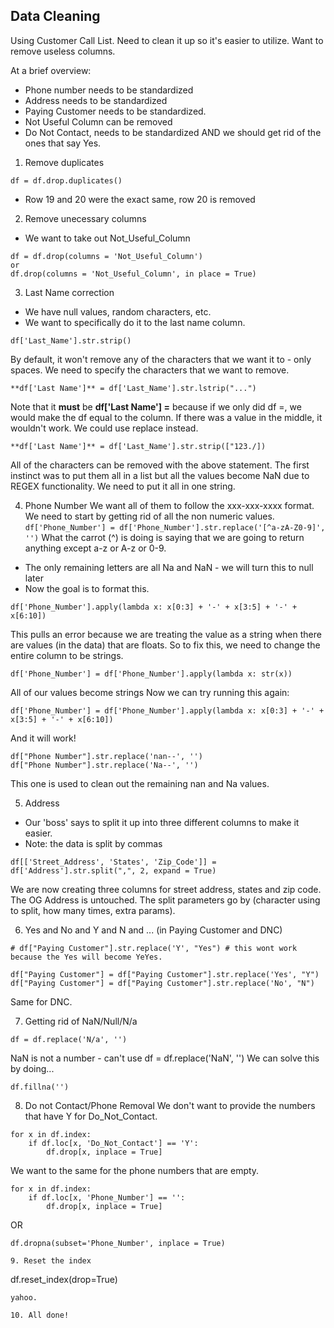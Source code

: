 ## Data Cleaning

Using Customer Call List. Need to clean it up so it's easier to utilize. Want to remove useless columns. 

At a brief overview:
- Phone number needs to be standardized
- Address needs to be standardized
- Paying Customer needs to be standardized.
- Not Useful Column can be removed
- Do Not Contact, needs to be standardized AND we should get rid of the ones that say Yes. 

1. Remove duplicates
```
df = df.drop.duplicates()
```
- Row 19 and 20 were the exact same, row 20 is removed

2. Remove unecessary columns
- We want to take out Not_Useful_Column
```
df = df.drop(columns = 'Not_Useful_Column')
or 
df.drop(columns = 'Not_Useful_Column', in place = True)
```

3. Last Name correction
- We have null values, random characters, etc.
- We want to specifically do it to the last name column.
```
df['Last_Name'].str.strip()
```
By default, it won't remove any of the characters that we want it to - only spaces. We need to specify the characters that we want to remove.
```
**df['Last Name']** = df['Last_Name'].str.lstrip("...")
```
Note that it **must** be **df['Last Name'] =** because if we only did df =, we would make the df equal to the column.
If there was a value in the middle, it wouldn't work. We could use replace instead.
```
**df['Last Name']** = df['Last_Name'].str.strip(["123./])
```
All of the characters can be removed with the above statement. The first instinct was to put them all in a list but all the values become NaN due to REGEX functionality. We need to put it all in one string. 

4. Phone Number
We want all of them to follow the xxx-xxx-xxxx format. We need to start by getting rid of all the non numeric values. 
```df['Phone_Number'] = df['Phone_Number'].str.replace('[^a-zA-Z0-9]', '')```
What the carrot (^) is doing is saying that we are going to return anything except a-z or A-z or 0-9. 
- The only remaining letters are all Na and NaN - we will turn this to null later
- Now the goal is to format this.
```
df['Phone_Number'].apply(lambda x: x[0:3] + '-' + x[3:5] + '-' + x[6:10])
```
This pulls an error because we are treating the value as a string when there are values (in the data) that are floats. So to fix this, we need to change the entire column to be strings. 
```
df['Phone_Number'] = df['Phone_Number'].apply(lambda x: str(x))
```
All of our values become strings
Now we can try running this again: 
```
df['Phone_Number'] = df['Phone_Number'].apply(lambda x: x[0:3] + '-' + x[3:5] + '-' + x[6:10])
```
And it will work!
```
df["Phone Number"].str.replace('nan--', '')
df["Phone Number"].str.replace('Na--', '')
```
This one is used to clean out the remaining nan and Na values.

5. Address
- Our 'boss' says to split it up into three different columns to make it easier. 
- Note: the data is split by commas
```
df[['Street_Address', 'States', 'Zip_Code']] = df['Address'].str.split(",", 2, expand = True)
```
We are now creating three columns for street address, states and zip code. The OG Address is untouched. The split parameters go by (character using to split, how many times, extra params).

6. Yes and No and Y and N and ... (in Paying Customer and DNC)
```
# df["Paying Customer"].str.replace('Y', "Yes") # this wont work because the Yes will become YeYes.

df["Paying Customer"] = df["Paying Customer"].str.replace('Yes', "Y")
df["Paying Customer"] = df["Paying Customer"].str.replace('No', "N")
```
Same for DNC.

7. Getting rid of NaN/Null/N/a
```
df = df.replace('N/a', '')
```
NaN is not a number - can't use df = df.replace('NaN', '')
We can solve this by doing...
```
df.fillna('')
```

8. Do not Contact/Phone Removal
We don't want to provide the numbers that have Y for Do_Not_Contact.
```
for x in df.index:
    if df.loc[x, 'Do_Not_Contact'] == 'Y':
        df.drop[x, inplace = True]
```
We want to the same for the phone numbers that are empty. 
```
for x in df.index:
    if df.loc[x, 'Phone_Number'] == '':
        df.drop[x, inplace = True]
```
OR
```
df.dropna(subset='Phone_Number', inplace = True)

9. Reset the index
```
df.reset_index(drop=True)
```
yahoo.

10. All done!